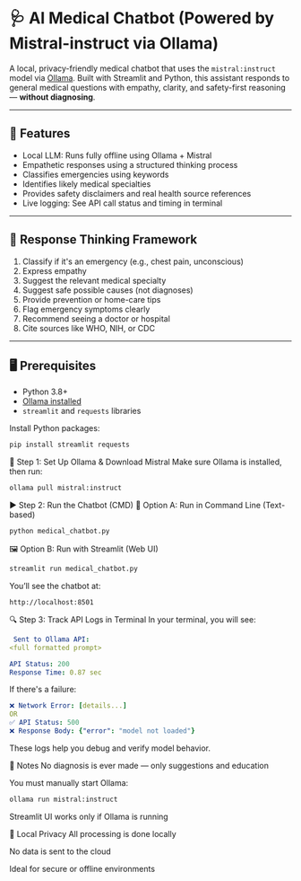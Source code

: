 # 🩺 AI Medical Chatbot (Powered by Mistral-instruct via Ollama)

A local, privacy-friendly medical chatbot that uses the `mistral:instruct` model via [Ollama](https://ollama.com). Built with Streamlit and Python, this assistant responds to general medical questions with empathy, clarity, and safety-first reasoning — **without diagnosing**.

---

## 🚀 Features

- Local LLM: Runs fully offline using Ollama + Mistral
- Empathetic responses using a structured thinking process
- Classifies emergencies using keywords
- Identifies likely medical specialties
- Provides safety disclaimers and real health source references
- Live logging: See API call status and timing in terminal

---

## 🧠 Response Thinking Framework

1. Classify if it's an emergency (e.g., chest pain, unconscious)
2. Express empathy
3. Suggest the relevant medical specialty
4. Suggest safe possible causes (not diagnoses)
5. Provide prevention or home-care tips
6. Flag emergency symptoms clearly
7. Recommend seeing a doctor or hospital
8. Cite sources like WHO, NIH, or CDC

---

## 🖥️ Prerequisites

- Python 3.8+
- [Ollama installed](https://ollama.com/download)
- `streamlit` and `requests` libraries

Install Python packages:
```bash
pip install streamlit requests
```

🧠 Step 1: Set Up Ollama & Download Mistral
Make sure Ollama is installed, then run:

```bash
ollama pull mistral:instruct
```

▶️ Step 2: Run the Chatbot (CMD)
💬 Option A: Run in Command Line (Text-based)
```bash
python medical_chatbot.py
```
🖼️ Option B: Run with Streamlit (Web UI)
```bash
streamlit run medical_chatbot.py
```
You’ll see the chatbot at:
```arduino
http://localhost:8501
```
🔍 Step 3: Track API Logs in Terminal
In your terminal, you will see:

```yaml
 Sent to Ollama API:
<full formatted prompt>

API Status: 200
Response Time: 0.87 sec
```
If there's a failure:

```yaml
❌ Network Error: [details...]
OR
✅ API Status: 500
❌ Response Body: {"error": "model not loaded"}
```
These logs help you debug and verify model behavior.

📌 Notes
No diagnosis is ever made — only suggestions and education

You must manually start Ollama:

```bash
ollama run mistral:instruct
```
Streamlit UI works only if Ollama is running

🔐 Local Privacy
All processing is done locally

No data is sent to the cloud

Ideal for secure or offline environments





